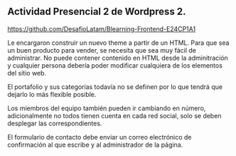 <section>

# Actividad Presencial 2 de Wordpress 2.

<https://github.com/DesafioLatam/Blearning-Frontend-E24CP1A1>

Le encargaron construir un nuevo theme a partir de un HTML. Para que sea un buen producto para vender, se necesita que sea muy fácil de administrar. No puede contener contenido en HTML desde la adminitración y cualquier persona debería poder modificar cualquiera de los elementos del sitio web.

El portafolio y sus categorías todavía no se definen por lo que tendrá que dejarlo lo más flexible posible.

Los miembros del equipo también pueden ir cambiando en número, adicionalmente no todos tienen cuenta en cada red social, solo se deben desplegar las correspondientes.

El formulario de contacto debe enviar un correo electrónico de confirmación al que escribe y al administrador de la página. 

